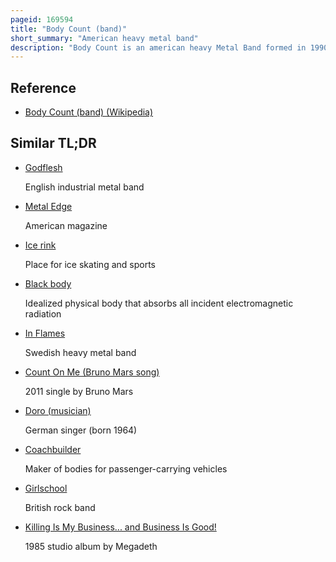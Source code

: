 ```yaml
---
pageid: 169594
title: "Body Count (band)"
short_summary: "American heavy metal band"
description: "Body Count is an american heavy Metal Band formed in 1990 in Los Angeles. The Group is fronted by Ice-T, who first established himself as a Rapper but co-founded the Group with lead Guitarist Ernie C out of their Interest in heavy Metal Music. Ice-T has taken the Role of Singer and wrote Lyrics for most of Body Count's Songs while Ernie C has been responsible for writing the Group's Music."
---
```


## Reference

- [Body Count (band) (Wikipedia)](https://en.wikipedia.org/?curid=169594)

## Similar TL;DR

- [Godflesh](/tldr/en/godflesh)

  English industrial metal band

- [Metal Edge](/tldr/en/metal-edge)

  American magazine

- [Ice rink](/tldr/en/ice-rink)

  Place for ice skating and sports

- [Black body](/tldr/en/black-body)

  Idealized physical body that absorbs all incident electromagnetic radiation

- [In Flames](/tldr/en/in-flames)

  Swedish heavy metal band

- [Count On Me (Bruno Mars song)](/tldr/en/count-on-me-bruno-mars-song)

  2011 single by Bruno Mars

- [Doro (musician)](/tldr/en/doro-musician)

  German singer (born 1964)

- [Coachbuilder](/tldr/en/coachbuilder)

  Maker of bodies for passenger-carrying vehicles

- [Girlschool](/tldr/en/girlschool)

  British rock band

- [Killing Is My Business... and Business Is Good!](/tldr/en/killing-is-my-business-and-business-is-good)

  1985 studio album by Megadeth
